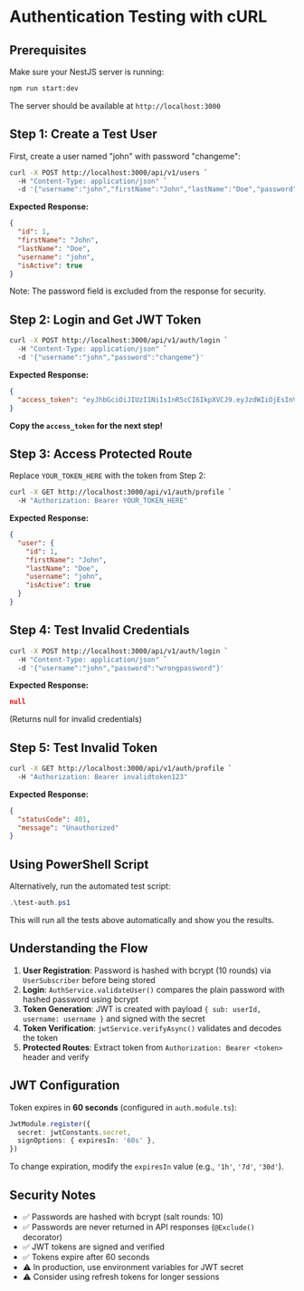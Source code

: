 # Authentication Testing with cURL

## Prerequisites
Make sure your NestJS server is running:
```bash
npm run start:dev
```

The server should be available at `http://localhost:3000`

## Step 1: Create a Test User

First, create a user named "john" with password "changeme":

```bash
curl -X POST http://localhost:3000/api/v1/users `
  -H "Content-Type: application/json" `
  -d '{"username":"john","firstName":"John","lastName":"Doe","password":"changeme","isActive":true}'
```

**Expected Response:**
```json
{
  "id": 1,
  "firstName": "John",
  "lastName": "Doe",
  "username": "john",
  "isActive": true
}
```
Note: The password field is excluded from the response for security.

## Step 2: Login and Get JWT Token

```bash
curl -X POST http://localhost:3000/api/v1/auth/login `
  -H "Content-Type: application/json" `
  -d '{"username":"john","password":"changeme"}'
```

**Expected Response:**
```json
{
  "access_token": "eyJhbGciOiJIUzI1NiIsInR5cCI6IkpXVCJ9.eyJzdWIiOjEsInVzZXJuYW1lIjoiam9obiIsImlhdCI6MTcyODI0NTY4MCwiZXhwIjoxNzI4MjQ1NzQwfQ...."
}
```

**Copy the `access_token` for the next step!**

## Step 3: Access Protected Route

Replace `YOUR_TOKEN_HERE` with the token from Step 2:

```bash
curl -X GET http://localhost:3000/api/v1/auth/profile `
  -H "Authorization: Bearer YOUR_TOKEN_HERE"
```

**Expected Response:**
```json
{
  "user": {
    "id": 1,
    "firstName": "John",
    "lastName": "Doe",
    "username": "john",
    "isActive": true
  }
}
```

## Step 4: Test Invalid Credentials

```bash
curl -X POST http://localhost:3000/api/v1/auth/login `
  -H "Content-Type: application/json" `
  -d '{"username":"john","password":"wrongpassword"}'
```

**Expected Response:**
```json
null
```
(Returns null for invalid credentials)

## Step 5: Test Invalid Token

```bash
curl -X GET http://localhost:3000/api/v1/auth/profile `
  -H "Authorization: Bearer invalidtoken123"
```

**Expected Response:**
```json
{
  "statusCode": 401,
  "message": "Unauthorized"
}
```

## Using PowerShell Script

Alternatively, run the automated test script:

```powershell
.\test-auth.ps1
```

This will run all the tests above automatically and show you the results.

## Understanding the Flow

1. **User Registration**: Password is hashed with bcrypt (10 rounds) via `UserSubscriber` before being stored
2. **Login**: `AuthService.validateUser()` compares the plain password with hashed password using bcrypt
3. **Token Generation**: JWT is created with payload `{ sub: userId, username: username }` and signed with the secret
4. **Token Verification**: `jwtService.verifyAsync()` validates and decodes the token
5. **Protected Routes**: Extract token from `Authorization: Bearer <token>` header and verify

## JWT Configuration

Token expires in **60 seconds** (configured in `auth.module.ts`):
```typescript
JwtModule.register({
  secret: jwtConstants.secret,
  signOptions: { expiresIn: '60s' },
})
```

To change expiration, modify the `expiresIn` value (e.g., `'1h'`, `'7d'`, `'30d'`).

## Security Notes

- ✅ Passwords are hashed with bcrypt (salt rounds: 10)
- ✅ Passwords are never returned in API responses (`@Exclude()` decorator)
- ✅ JWT tokens are signed and verified
- ✅ Tokens expire after 60 seconds
- ⚠️ In production, use environment variables for JWT secret
- ⚠️ Consider using refresh tokens for longer sessions
